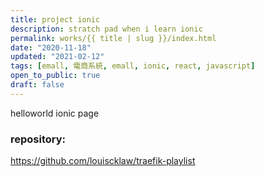 ```yaml
---
title: project ionic
description: stratch pad when i learn ionic
permalink: works/{{ title | slug }}/index.html
date: "2020-11-18"
updated: "2021-02-12"
tags: [emall, 電商系統, emall, ionic, react, javascript]
open_to_public: true
draft: false
---
```


helloworld ionic page

### repository:

<p>
  <a href="https://github.com/louiscklaw/traefik-playlist" 
    target="_blank" rel="noopener noreferrer"
    aria-label="github repository link"
    > 
    https://github.com/louiscklaw/traefik-playlist
  </a>
</p>
